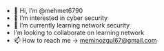 - 👋 Hi, I’m @mehmet6790
- 👀 I’m interested in cyber security
- 🌱 I’m currently learning network security
-  I’m looking to collaborate on learning network
- 📫 How to reach me -> meminozgul67@gmail.com
  

<!---
zonguldakli6790/zonguldakli6790 is a ✨ special ✨ repository because its `README.md` (this file) appears on your GitHub profile.
You can click the Preview link to take a look at your changes.
--->
